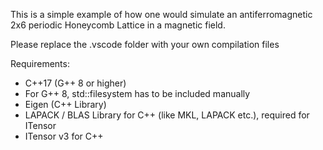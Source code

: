 This is a simple example of how one would simulate an antiferromagnetic 2x6 periodic Honeycomb Lattice in a magnetic field.

Please replace the .vscode folder with your own compilation files

Requirements:
- C++17 (G++ 8 or higher)
- For G++ 8, std::filesystem has to be included manually
- Eigen (C++ Library)
- LAPACK / BLAS Library for C++ (like MKL, LAPACK etc.), required for ITensor
- ITensor v3 for C++ 



